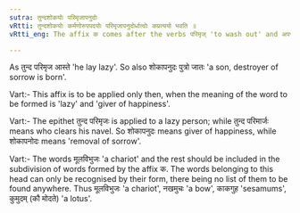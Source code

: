 ```yaml
---
sutra: तुन्दशोकयोः परिमृजापनुदोः
vRtti: तुन्दशोकयोः कर्मणोरुपपदयोः परिमृजापनुदोर्धात्वोः कप्रत्ययो भवति ॥
vRtti_eng: The affix क comes after the verbs परिमृज् 'to wash out' and अपनुद् 'to drive away', when in composition with the words तुन्द 'navel' and शोक 'grief', as objects, respectively.

---
```

As तुन्द परिमृज आस्ते 'he lay lazy'. So also शोकापनुदः पुत्रो जातः 'a son, destroyer of sorrow is born'.

Vart:- This affix is to be applied only then, when the meaning of the word to be formed is 'lazy' and 'giver of happiness'.

Vart:- The epithet तुन्द परिमृजः is applied to a lazy person; while तुन्द परिमार्जः means who clears his navel. So शोकापनुदः means giver of happiness, while शोकापनोदः means 'removal of sorrow'.

Vart:- The words मूलविभुजः 'a chariot' and the rest should be included in the subdivision of words formed by the affix क. The words belonging to this head can only be recognised by their form, there being no list of them to be found anywhere. Thus मूलविभुजः 'a chariot', नखमुचः 'a bow', काकगुह 'sesamums', कुमुदम् (कौ मोदते) 'a lotus'.